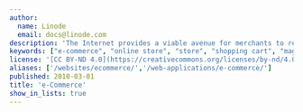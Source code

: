 ```yaml
---
author:
  name: Linode
  email: docs@linode.com
description: 'The Internet provides a viable avenue for merchants to reach an increasingly large and global customer base. There are a number of e-Commerce solutions that make it possible for you to establish your own online storefront on your Linode.'
keywords: ["e-commerce", "online store", "store", "shopping cart", "magento", "oscommerce"]
license: '[CC BY-ND 4.0](https://creativecommons.org/licenses/by-nd/4.0)'
aliases: ['/websites/ecommerce/','/web-applications/e-commerce/']
published: 2010-03-01
title: 'e-Commerce'
show_in_lists: true
---
```



